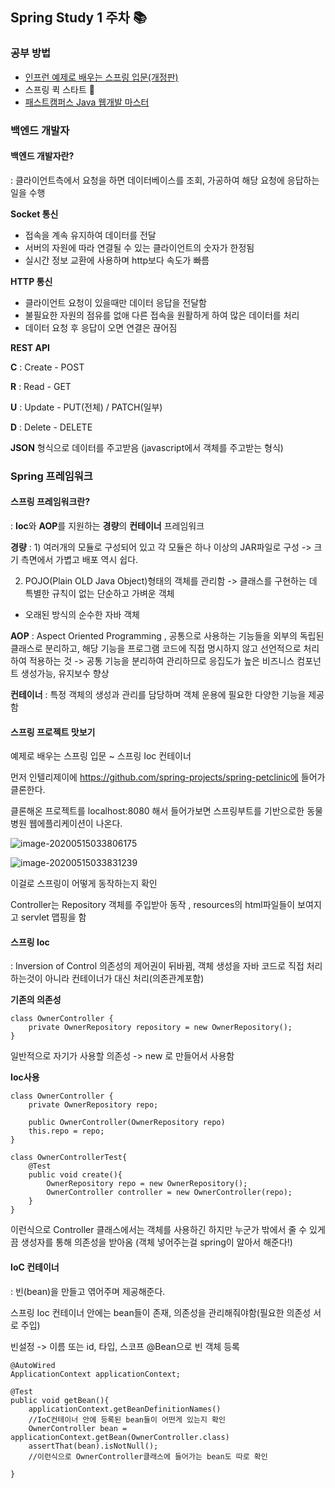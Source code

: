 ## Spring Study 1 주차 :books:



### 공부 방법

- [인프런 예제로 배우는 스프링 입문(개정판)](https://www.inflearn.com/course/spring_revised_edition/dashboard)
- 스프링 퀵 스타트  :green_book:
- [패스트캠퍼스 Java 웹개발 마스터](https://www.fastcampus.co.kr/dev_online_jvweb)

### 백엔드 개발자

#### 백엔드 개발자란?

: 클라이언트측에서 요청을 하면 데이터베이스를 조회, 가공하여 해당 요청에 응답하는 일을 수행

**Socket 통신**
- 접속을 계속 유지하여 데이터를 전달
- 서버의 자원에 따라 연결될 수 있는 클라이언트의 숫자가 한정됨
- 실시간 정보 교환에 사용하며 http보다 속도가 빠름

**HTTP 통신**
- 클라이언트 요청이 있을때만 데이터 응답을 전달함
- 불필요한 자원의 점유를 없애 다른 접속을 원활하게 하여 많은 데이터를 처리
- 데이터 요청 후 응답이 오면 연결은 끊어짐

**REST API**

**C** : Create - POST

**R** : Read - GET

**U** : Update - PUT(전체) / PATCH(일부)

**D** : Delete - DELETE

**JSON** 형식으로 데이터를 주고받음 (javascript에서 객체를 주고받는 형식)

### Spring 프레임워크

#### 스프링 프레임워크란?
: **Ioc**와 **AOP**를 지원하는 **경량**의 **컨테이너** 프레임워크

**경량**
: 1) 여러개의 모듈로 구성되어 있고 각 모듈은 하나 이상의 JAR파일로 구성 -> 크기 측면에서 가볍고 배포 역시 쉽다.

  2) POJO(Plain OLD Java Object)형태의 객체를 관리함 -> 클래스를 구현하는 데 특별한 규칙이 없는 단순하고 가벼운 객체 
  
   * 오래된 방식의 순수한 자바 객체
   
**AOP**
: Aspect Oriented Programming , 공통으로 사용하는 기능들을 외부의 독립된 클래스로 분리하고, 해당 기능을 프로그램 코드에 직접 명시하지 않고 선언적으로 처리하여 적용하는 것 -> 공통 기능을 분리하여 관리하므로 응집도가 높은 비즈니스 컴포넌트 생성가능, 유지보수 향상

**컨테이너**
: 특정 객체의 생성과 관리를 담당하며 객체 운용에 필요한 다양한 기능을 제공함

#### 스프링 프로젝트 맛보기

예제로 배우는 스프링 입문 ~ 스프링 Ioc 컨테이너

먼저 인텔리제이에 https://github.com/spring-projects/spring-petclinic에 들어가 클론한다.

클론해온 프로젝트를 localhost:8080 해서 들어가보면 스프링부트를 기반으로한 동물병원 웹에플리케이션이 나온다.

![image-20200515033806175](https://user-images.githubusercontent.com/53978090/81972904-45c74180-965e-11ea-9b78-3c50b00674fb.png)

![image-20200515033831239](https://user-images.githubusercontent.com/53978090/81972905-46f86e80-965e-11ea-8ebe-549e45be9bbd.png)



이걸로 스프링이 어떻게 동작하는지 확인

Controller는 Repository 객체를 주입받아 동작 , resources의 html파일들이 보여지고 servlet 맵핑을 함 

 

#### 스프링 Ioc

: Inversion of Control 의존성의 제어권이 뒤바뀜, 객체 생성을 자바 코드로 직접 처리하는것이 아니라 컨테이너가 대신 처리(의존관계포함)


**기존의 의존성**

~~~
class OwnerController {
	private OwnerRepository repository = new OwnerRepository();
}
~~~

일반적으로 자기가 사용할 의존성 -> new 로 만들어서 사용함



**Ioc사용**

~~~
class OwnerController {
	private OwnerRepository repo;
	
	public OwnerController(OwnerRepository repo)
	this.repo = repo;
}

class OwnerControllerTest{
	@Test
	public void create(){
		OwnerRepository repo = new OwnerRepository();
		OwnerController controller = new OwnerController(repo);
	}
}
~~~

이런식으로 Controller 클래스에서는 객체를 사용하긴 하지만  누군가 밖에서 줄 수 있게끔 생성자를 통해 의존성을 받아옴 (객체 넣어주는걸 spring이 알아서 해준다!)



#### IoC 컨테이너

: 빈(bean)을 만들고 엮어주며 제공해준다.

스프링 Ioc 컨테이너 안에는 bean들이 존재, 의존성을 관리해줘야함(필요한 의존성 서로 주입)

빈설정 -> 이름 또는 id, 타입, 스코프 @Bean으로 빈 객체 등록

~~~
@AutoWired
ApplicationContext applicationContext;

@Test
public void getBean(){
	applicationContext.getBeanDefinitionNames()
	//IoC컨테이너 안에 등록된 bean들이 어떤게 있는지 확인
	OwnerController bean = applicationContext.getBean(OwnerController.class)
	assertThat(bean).isNotNull();
	//이런식으로 OwnerController클래스에 들어가는 bean도 따로 확인
	
}
~~~







